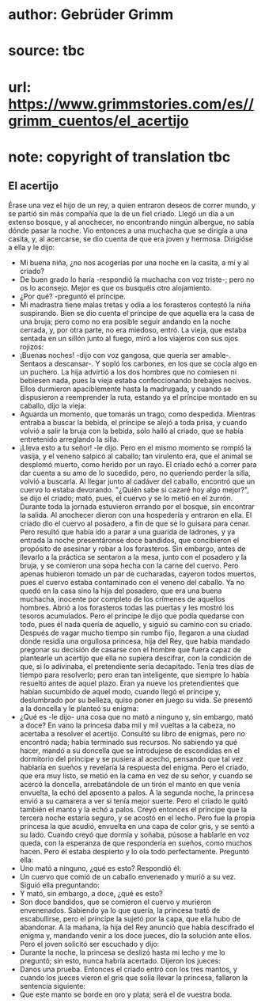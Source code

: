 # author: Gebrüder Grimm
# source: tbc
# url: https://www.grimmstories.com/es//grimm_cuentos/el_acertijo
# note: copyright of translation tbc

## El acertijo 

Érase una vez el hijo de un rey, a quien entraron deseos de correr
mundo, y se partió sin más compañía que la de un fiel criado. Llegó un
día a un extenso bosque, y al anochecer, no encontrando ningún albergue,
no sabía dónde pasar la noche. Vio entonces a una muchacha que se
dirigía a una casita, y, al acercarse, se dio cuenta de que era joven y
hermosa. Dirigióse a ella y le dijo:
- Mi buena niña, ¿no nos acogerías por una noche en la casita, a mí y al
criado?
- De buen grado lo haría -respondió la muchacha con voz triste-; pero no
os lo aconsejo. Mejor es que os busquéis otro alojamiento.
- ¿Por qué? -preguntó el príncipe.
- Mi madrastra tiene malas tretas y odia a los forasteros ­contestó la
niña suspirando.
Bien se dio cuenta el príncipe de que aquella era la casa de una bruja;
pero como no era posible seguir andando en la noche cerrada, y, por otra
parte, no era miedoso, entró. La vieja, que estaba sentada en un sillón
junto al fuego, miró a los viajeros con sus ojos rojizos:
- ¡Buenas noches! -dijo con voz gangosa, que quería ser amable-. Sentaos
a descansar-. Y sopló los carbones, en los que se cocía algo en un
puchero.
La hija advirtió a los dos hombres que no comiesen ni bebiesen nada,
pues la vieja estaba confeccionando brebajes nocivos. Ellos durmieron
apaciblemente hasta la madrugada, y cuando se dispusieron a reemprender
la ruta, estando ya el príncipe montado en su caballo, dijo la vieja:
- Aguarda un momento, que tomarás un trago, como despedida.
Mientras entraba a buscar la bebida, el príncipe se alejó a toda prisa,
y cuando volvió a salir la bruja con la bebida, sólo halló al criado,
que se había entretenido arreglando la silla.
- ¡Lleva esto a tu señor! -le dijo. Pero en el mismo momento se rompió
la vasija, y el veneno salpicó al caballo; tan virulento era, que el
animal se desplomó muerto, como herido por un rayo. El criado echó a
correr para dar cuenta a su amo de lo sucedido, pero, no queriendo
perder la silla, volvió a buscarla. Al llegar junto al cadáver del
caballo, encontró que un cuervo lo estaba devorando.
"¿Quién sabe si cazaré hoy algo mejor?", se dijo el criado; mató,
pues, el cuervo y se lo metió en el zurrón.
Durante toda la jornada estuvieron errando por el bosque, sin encontrar
la salida. Al anochecer dieron con una hospedería y entraron en ella. El
criado dio el cuervo al posadero, a fin de que se lo guisara para cenar.
Pero resultó que había ido a parar a una guarida de ladrones, y ya
entrada la noche presentáronse doce bandidos, que concibieron el
propósito de asesinar y robar a los forasteros. Sin embargo, antes de
llevarlo a la práctica se sentaron a la mesa, junto con el posadero y la
bruja, y se comieron una sopa hecha con la carne del cuervo. Pero apenas
hubieron tomado un par de cucharadas, cayeron todos muertos, pues el
cuervo estaba contaminado con el veneno del caballo.
Ya no quedó en la casa sino la hija del posadero, que era una buena
muchacha, inocente por completo de los crímenes de aquellos hombres.
Abrió a los forasteros todas las puertas y les mostró los tesoros
acumulados. Pero el príncipe le dijo que podía quedarse con todo, pues
él nada quería de aquello, y siguió su camino con su criado.
Después de vagar mucho tiempo sin rumbo fijo, llegaron a una ciudad
donde residía una orgullosa princesa, hija del Rey, que había mandado
pregonar su decisión de casarse con el hombre que fuera capaz de
plantearle un acertijo que ella no supiera descifrar, con la condición
de que, si lo adivinaba, el pretendiente sería decapitado. Tenía tres
días de tiempo para resolverlo; pero eran tan inteligente, que siempre
lo había resuelto antes de aquel plazo. Eran ya nueve los pretendientes
que habían sucumbido de aquel modo, cuando llegó el príncipe y,
deslumbrado por su belleza, quiso poner en juego su vida. Se presentó a
la doncella y le planteó su enigma:
- ¿Qué es -le dijo- una cosa que no mató a ninguno y, sin embargo, mató
a doce?
En vano la princesa daba mil y mil vueltas a la cabeza, no acertaba a
resolver el acertijo. Consultó su libro de enigmas, pero no encontró
nada; había terminado sus recursos. No sabiendo ya qué hacer, mandó a su
doncella que se introdujese de escondidas en el dormitorio del príncipe
y se pusiera al acecho, pensando que tal vez hablaría en sueños y
revelaría la respuesta del enigma. Pero el criado, que era muy listo, se
metió en la cama en vez de su señor, y cuando se acercó la doncella,
arrebatándole de un tirón el manto en que venía envuelta, la echó del
aposento a palos. A la segunda noche, la princesa envió a su camarera a
ver si tenía mejor suerte. Pero el criado le quitó también el manto y la
echó a palos.
Creyó entonces el príncipe que la tercera noche estaría seguro, y se
acostó en el lecho. Pero fue la propia princesa la que acudió, envuelta
en una capa de color gris, y se sentó a su lado. Cuando creyó que dormía
y soñaba, púsose a hablarle en voz queda, con la esperanza de que
respondería en sueños, como muchos hacen. Pero él estaba despierto y lo
oía todo perfectamente.
Preguntó ella:
- Uno mató a ninguno, ¿qué es esto?
Respondió él:
- Un cuervo que comió de un caballo envenenado y murió a su vez.
Siguió ella preguntando:
- Y mató, sin embargo, a doce, ¿qué es esto?
- Son doce bandidos, que se comieron el cuervo y murieron envenenados.
Sabiendo ya lo que quería, la princesa trató de escabullirse, pero el
príncipe la sujetó por la capa, que ella hubo de abandonar. A la mañana,
la hija del Rey anunció que había descifrado el enigma y, mandando venir
a los doce jueces, dio la solución ante ellos. Pero el joven solicitó
ser escuchado y dijo:
- Durante la noche, la princesa se deslizó hasta mi lecho y me lo
preguntó; sin esto, nunca habría acertado.
Dijeron los jueces:
- Danos una prueba.
Entonces el criado entró con los tres mantos, y cuando los jueces vieron
el gris que solía llevar la princesa, fallaron la sentencia siguiente:
- Que este manto se borde en oro y plata; será el de vuestra boda.

